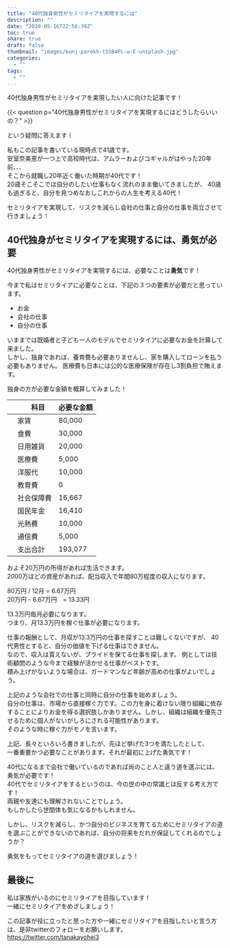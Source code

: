 ```yaml
---
title: "40代独身男性がセミリタイアを実現するには"
description: ""
date: "2020-05-16T22:56:39Z"
toc: true
share: true
draft: false
thumbnail: "images/kunj-parekh-tSSB4PL-w-E-unsplash.jpg"
categories:
  - ""
tags:
  - ""
---
```


40代独身男性がセミリタイアを実現したい人に向けた記事です！

<!--more-->

{{< question p="40代独身男性がセミリタイアを実現するにはどうしたらいいの？" >}}

という疑問に答えます！

私もこの記事を書いている現時点で41歳です。  
安室奈美恵が一つ上で高校時代は、アムラーおよびコギャルがはやった20年前、、、  
そこから就職し20年近く働いた時期が40代です！  
20歳そこそこでは自分のしたい仕事もなく流れのまま働いてきましたが、
40歳も過ぎると、自分を見つめなおしこれからの人生を考える40代！

セミリタイアを実現して、リスクを減らし会社の仕事と自分の仕事を両立させて行きましょう！

<!--more-->

## 40代独身がセミリタイアを実現するには、勇気が必要

40代独身男性がセミリタイアを実現するには、必要なことは**勇気**です！

今まで私はセミリタイアに必要なことは、下記の３つの要素が必要だと思っています。
- お金
- 会社の仕事
- 自分の仕事

いままでは既婚者と子ども一人のモデルでセミリタイアに必要なお金を計算して来ました。  
しかし、独身であれば、養育費も必要ありませんし、家を購入してローンを払う必要もありません。
医療費も日本には公的な医療保険が存在し3割負担で賄えます。  

独身の方が必要な金額を概算してみました！

|  |　科目　| 必要な金額 |
| --- | --- | --- |
| 	| 家賃 | 80,000 |
| 	| 食費 | 30,000  |
| 	| 日用雑貨 | 20,000 |
| 	| 医療費 | 5,000  |
| 	| 洋服代 | 10,000  |
| 	| 教育費 | 0  |
| 	| 社会保障費 | 16,667  |
| 	| 国民年金 | 16,410 |
| 	| 光熱費 | 10,000 |
| 	| 通信費 | 5,000 |
| 	| 支出合計 | 193,077 |

およそ20万円の所得があれば生活できます。  
2000万ほどの資産があれば、配当収入で年間80万程度の収入になります。  
  
80万円 / 12月 = 6.67万円  
20万円 - 6.67万円　= 13.33円

13.3万円毎月必要になります。  
つまり、月13.3万円を稼ぐ仕事が必要になります。  

仕事の報酬として、月収が13.3万円の仕事を探すことは難しくないですが、
40代男性とすると、自分の価値を下げる仕事はできません。  
なので、収入は貰えないが、プライドを保てる仕事を探します。
例としては技術顧問のような今まで経験が活かせる仕事がベストです。  
積み上げがないような場合は、ガードマンなど年齢が高めの仕事がよいでしょう。   

上記のような会社での仕事と同時に自分の仕事を始めましょう。  
自分の仕事は、市場から直接稼ぐ力です。この力を身に着けない限り組織に依存することによりお金を得る選択肢しかありません。しかし、組織は組織を優先させるために個人がないがしろにされる可能性があります。  
そのような時に稼ぐ力がモノを言います。

上記、長々といろいろ書きましたが、先ほど挙げた3つを満たしたとして、  
一番重要かつ必要なことがあります。それが最初に上げた勇気です！  

40代になるまで会社で働いているのであれば尚のこと人と違う道を選ぶには、勇気が必要です！  
40代でセミリタイアをするというのは、今の世の中の常識とは反する考え方です！  
両親や友達にも理解されないことでしょう。  
もしかしたら世間体も気になるかもしれません。

しかし、リスクを減らし、かつ自分のビジネスを育てるためにセミリタイアの道を選ぶことができないのであれば、自分の将来をだれが保証してくれるのでしょうか？  

勇気をもってセミリタイアの道を選びましょう！

## 最後に

私は家族がいるのにセミリタイアを目指しています！  
一緒にセミリタイアをめざしましょう！

この記事が役に立ったと思った方や一緒にセミリタイアを目指したいと言う方は、是非twitterのフォローをお願いします。  
https://twitter.com/tanakayohei3












